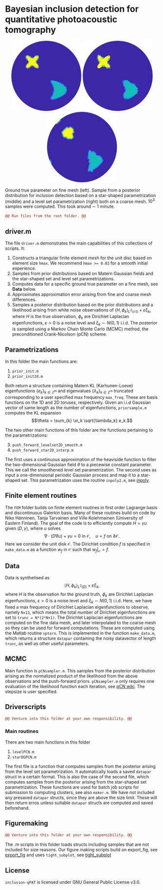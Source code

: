 # Bayesian inclusion detection for quantitative photoacoustic tomography

<p style="text-align:center;">
<img src="Figures/readme/truth.png" width="230" class="center">                    <img src="Figures/readme/star.png" width="230" class="center">        <img src="Figures/readme/level.png" width="230" class=center>
</p>

Ground true parameter on fine mesh (left). Sample from a posterior distribution for inclusion detection based on a star-shaped parametrization (middle) and a level set parametrization (right) both on a coarse mesh.
$`10^3`$ samples were computed. This took around $`\sim`$ 1 minute.

```diff
@@ Run files from the root folder. @@
```

## driver.m
The file `driver.m` demonstrates the main capabilities of this collections of scripts. It:
1. Constructs a triangular finite element mesh for the unit disc based on element size `hmax`. We recommend `hmax >= 0.03` for a smooth initial experience.
2. Samples from prior distributions based on Matern Gaussian fields and the star-shaped set and level set parametrizations.
3. Computes data for a specific ground true parameter on a fine mesh, see <b>Data</b> below.
4. Approximates approximation error arising from fine and coarse mesh differences.
5. Samples a posterior distribution based on the prior distributions and a likelihood arising from white noise observations of $`\langle H, \phi_k \rangle_{L^2(\mathcal{O}))} + \varepsilon \xi_k`$, where $`H`$ is the true observation, $`\phi_k`$ are Dirichlet Laplacian eigenfunctions, $`\varepsilon>0`$ is a noise level and $`\xi_k\sim N(0,1)`$ i.i.d. The posterior is sampled using a Markov Chain Monte Carlo (MCMC) method, the preconditioned Crank-Nicolson (pCN) scheme.


## Parametrizations
In this folder the main functions are:
1. `prior_init.m`
2. `prior_init2d.m`
   
Both return a structure containing Matern KL (Karhunen-Loeve) eigenfunctions $`\{e_k\}_{k\in \mathbb{Z}^m}`$ and eigenvalues $`\{\lambda_k\}_{k\in \mathbb{Z}^m}`$ truncated corresponding to a user specified max frequency `max_freq`. These are basis functions on the 1D and 2D toruses, respectively.
Given an i.i.d Gaussian vector of same length as the number of eigenfunctions, `priorsample.m` computes the KL expansion
$$\theta = \sum_{k} \xi_k \sqrt{\lambda_k} e_k.$$

The two other main functions of this folder are the functions pertaining to the parametrizations:

3. `push_forward_levelset2D_smooth.m`
4. `push_forward_star2D_interp.m`

The first uses a continuous approximation of the heaviside function to filter the two-dimensional Gaussian field $`\theta`$ to a piecewise constant parameter. This we call the smoothened level set parametrization.
The second uses as input a one-dimensional periodic Gaussian process and map it to a star-shaped set. This parametrization uses the routine `inpoly2.m`, see <a href="https://www.mathworks.com/matlabcentral/fileexchange/10391-inpoly-a-fast-points-in-polygon-test">inpoly</a>.

## Finite element routines
The `FEM` folder builds on finite element routines in first order Lagrange basis and discontinuous Galerkin basis. Many of these routines build on code by Niko Hänninen, Tanja Tarvainen and Ville Kolehmainen (University of Eastern Finland).
The goal of the code is to efficiently compute $`H = \gamma u`$ given $`(D,\gamma)`$, where $`u`$ solves
$$\nabla \cdot (D \nabla u) + \gamma u = 0 \text{ in } \mathcal{O}, \quad u = f \text{ on } \partial \mathcal{O}.$$
Here we consider the unit disk $\mathcal{O}$. The Dirichlet condition $`f`$ is specified in `make_data.m` as a function $`w_f`$ in $`\mathcal{O}`$ such that $`w_f|_{\mathcal{O}}=f`$. 

## Data
Data is synthetised as
$$\langle H, \phi_k \rangle_{L^2(D)} + \varepsilon \xi_k,$$
where $`H`$ is the observation for the ground truth, $`\phi_k`$ are Dirichlet Laplacian eigenfunctions, $`\varepsilon>0`$ is a noise level and $`\xi_k\sim N(0,1)`$ i.i.d. Here, we have fixed a max frequency of Dirichlet Laplacian eigenfunctions to observe, namely `N=13`, which means the total number of Dirichlet eigenfunctions are set to `trunc = N*(2*N+1)`. The Dirichlet Laplacian eigenfunctions are computed on the fine data mesh, and later interpolated to the coarse mesh so they can be used for forward computations. These are computed using the Matlab routine `sptarn`.
This is implemented in the function `make_data.m`, which returns a structure `datapar` containing the noisy datavector of length `trunc`, as well as other useful parameters.

## MCMC
Main function is `pCNsampler.m`. This samples from the posterior distribution arising as the normalized product of the likelihood from the above observations and the push-forward priors. `pCNsampler.m` only requires one evaluation of the likelihood function each iteration, see <a href="https://en.wikipedia.org/wiki/Preconditioned_Crank–Nicolson_algorithm">pCN wiki</a>. The stepsize is user specified.

## Driverscripts
```diff
@@ Venture into this folder at your own responsibility. @@
```

### Main routines
There are two main functions in this folder
1. `levelPCN.m`
2. `starDGPCN.m`

The first file is a function that computes samples from the posterior arising from the level set parametrization. It automatically loads a saved `datapar` struct in a certain format. This is also the case of the second file, which computes samples from the posterior arising from the star-shaped set parametrization.
These functions are used for batch job scripts for submission to computing clusters, see also `maker.m`. We have not included any presaved `datapar` structs, since they are above the size limit. These will then return erros unless suitable `datapar` structs are computed and saved beforehand.  

## Figuremaking
```diff
@@ Venture into this folder at your own responsibility. @@
```
The .m scripts in this folder loads structs including samples that are not included for size reasons.
Our figure making scripts build on export_fig, see <a href="https://www.mathworks.com/matlabcentral/fileexchange/23629-export_fig">export_fig</a> and uses `tight_subplot`, see <a href="https://www.mathworks.com/matlabcentral/fileexchange/27991-tight_subplot-nh-nw-gap-marg_h-marg_w">tight_subplot</a>

## License
`inclusion-qPAT` is licensed under GNU General Public License v3.0.
